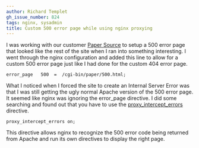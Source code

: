 ```yaml
---
author: Richard Templet
gh_issue_number: 824
tags: nginx, sysadmin
title: Custom 500 error page while using nginx proxying
---
```




I was working with our customer [Paper Source](https://www.paper-source.com/) to setup a 500 error page that looked like the rest of the site when I ran into something interesting. I went through the nginx configuration and added this line to allow for a custom 500 error page just like I had done for the custom 404 error page.

```nohighlight
error_page   500  =  /cgi-bin/paper/500.html;
```

What I noticed when I forced the site to create an Internal Server Error was that I was still getting the ugly normal Apache version of the 500 error page. It seemed like nginx was ignoring the error_page directive. I did some searching and found out that you have to use the [proxy_intercept_errors](https://wiki.nginx.org/HttpProxyModule#proxy_intercept_errors) directive.

```nohighlight
proxy_intercept_errors on;
```

This directive allows nginx to recognize the 500 error code being returned from Apache and run its own directives to display the right page.


